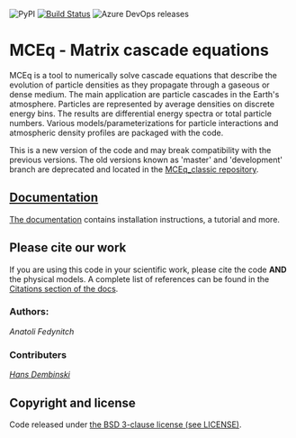 ![PyPI](https://img.shields.io/pypi/v/MCEq)
[![Build Status](https://dev.azure.com/afedynitch/MCEq/_apis/build/status/afedynitch.MCEq?branchName=master)](https://dev.azure.com/afedynitch/MCEq/_build/latest?definitionId=1&branchName=master)
![Azure DevOps releases](https://img.shields.io/azure-devops/release/afedynitch/e02bcbf5-db8e-4417-ad07-cc2547ea47e0/6/6)

# MCEq - Matrix cascade equations

MCEq is a tool to numerically solve cascade equations that describe the evolution
of particle densities as they propagate through a gaseous or dense medium.
The main application are particle cascades in the Earth's atmosphere.
Particles are represented by average densities on discrete energy bins.
The results are differential energy spectra or total particle numbers.
Various models/parameterizations for particle interactions and atmospheric
density profiles are packaged with the code.  

This is a new version of the code and may break compatibility with the previous versions. 
The old versions known as 'master' and 'development' branch are deprecated and located in the 
[MCEq_classic repository](https://github.com/afedynitch/MCEq_classic).

## [Documentation](http://mceq.readthedocs.org/en/latest/)

[The documentation](http://mceq.readthedocs.org/en/latest/) contains installation instructions, a tutorial and more.

## Please cite our work

If you are using this code in your scientific work, please cite the code **AND** the
physical models. A complete list of references can be found in the 
[Citations section of the docs](http://mceq.readthedocs.org/en/latest/citations.html).

### Authors:

*Anatoli Fedynitch*

### Contributers

*[Hans Dembinski](https://github.com/HDembinski)*

## Copyright and license

Code released under [the BSD 3-clause license (see LICENSE)](LICENSE).
